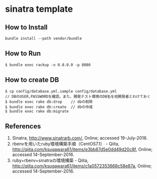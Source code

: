 # sinatra template

## How to Install

```
bundle install --path vendor/bundle
```

## How to Run

```
$ bundle exec rackup -o 0.0.0.0 -p 8080
```

## How to create DB

```
$ cp config/database.yml.sample config/database.yml
// DBのUSER,PASSWORDを確認。また、開発テスト環境のDB名を他開発者とわけておく
$ bundle exec rake db:drop    // dbの削除
$ bundle exec rake db:create  // dbの作成
$ bundle exec rake db:migrate
```

## References
1. Sinatra, http://www.sinatrarb.com/, Online; accessed 19-July-2016. 
2. rbenvを用いたruby環境構築手順（CentOS7.1） - Qiita, http://qiita.com/ksugawara61/items/e3bb87d5e0dd49d20c8f, Online; accessed 14-September-2016.
3. ruby+rbenv+sinatraの環境構築 - Qiita, http://qiita.com/ksugawara61/items/c1a0572353668c58e87a, Online; accessed 14-September-2016.

